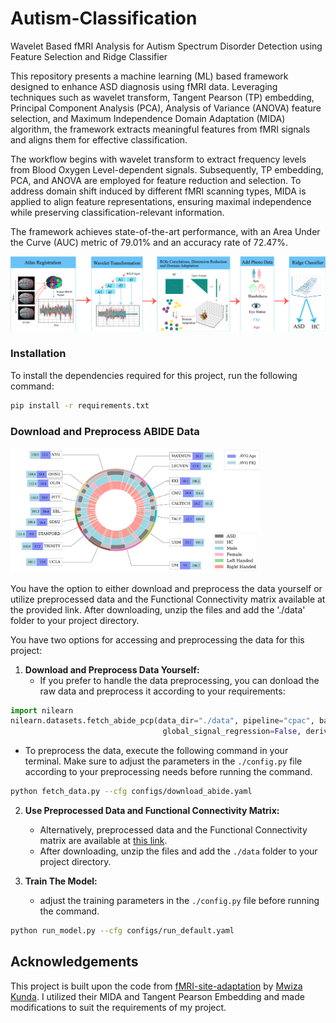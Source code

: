 # Autism-Classification
Wavelet Based fMRI Analysis for Autism Spectrum Disorder Detection using Feature Selection and Ridge Classifier

This repository presents a machine learning (ML) based framework designed to enhance ASD diagnosis using fMRI data. Leveraging techniques such as wavelet transform, Tangent Pearson (TP) embedding, Principal Component Analysis (PCA), Analysis of Variance (ANOVA) feature selection, and Maximum Independence Domain Adaptation (MIDA) algorithm, the framework extracts meaningful features from fMRI signals and aligns them for effective classification.

The workflow begins with wavelet transform to extract frequency levels from Blood Oxygen Level-dependent signals. Subsequently, TP embedding, PCA, and ANOVA are employed for feature reduction and selection. To address domain shift induced by different fMRI scanning types, MIDA is applied to align feature representations, ensuring maximal independence while preserving classification-relevant information.

The framework achieves state-of-the-art performance, with an Area Under the Curve (AUC) metric of 79.01% and an accuracy rate of 72.47%.

![Ovaral Pipeline](pipeline.png)

### Installation

To install the dependencies required for this project, run the following command:

```bash
pip install -r requirements.txt
```
### Download and Preprocess ABIDE Data 
<img src="./abide_distribution.png" alt="ABIDE Distribution" width="400" >


You have the option to either download and preprocess the data yourself or utilize preprocessed data and the Functional Connectivity matrix available at the provided link. After downloading, unzip the files and add the './data' folder to your project directory.

You have two options for accessing and preprocessing the data for this project:

1. **Download and Preprocess Data Yourself:**
   - If you prefer to handle the data preprocessing, you can donload the raw data and     preprocess it according to your requirements:
```python
import nilearn
nilearn.datasets.fetch_abide_pcp(data_dir="./data", pipeline="cpac", band_pass_filtering=True,
                                  global_signal_regression=False, derivatives=files, quality_checked=False)
```
   - To preprocess the data, execute the following command in your terminal. Make sure to adjust the parameters in the `./config.py` file according to your preprocessing needs before running the command.

```bash
python fetch_data.py --cfg configs/download_abide.yaml
```


2. **Use Preprocessed Data and Functional Connectivity Matrix:**
   - Alternatively, preprocessed data and the Functional Connectivity matrix are available at [this link](https://drive.google.com/file/d/1sTlyMm1K9nC6B-6_mncN5Urv62B70GJi/view?usp=sharing).
   - After downloading, unzip the files and add the `./data` folder to your project directory.

3. **Train The Model:**
   - adjust the training parameters in the `./config.py` file before running the command.
   
```bash
python run_model.py --cfg configs/run_default.yaml
```

## Acknowledgements

This project is built upon the code from [
fMRI-site-adaptation]() by [Mwiza Kunda]([link_to_original_author](https://github.com/kundaMwiza/fMRI-site-adaptation)). I utilized their MIDA and Tangent Pearson Embedding and made modifications to suit the requirements of my project.
